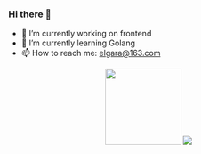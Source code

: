 ### Hi there 👋

- 🔭 I’m currently working on frontend
- 🌱 I’m currently learning Golang
- 📫 How to reach me: elgara@163.com

<div align="center">
<img height="137px" src="https://github-readme-stats.vercel.app/api?username=Elgar17" />
<img src="https://github-readme-stats.vercel.app/api/top-langs/?username=Elgar17" />
</div>
